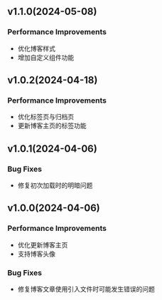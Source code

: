 ## v1.1.0(2024-05-08)

### Performance Improvements
- 优化博客样式
- 增加自定义组件功能

## v1.0.2(2024-04-18)

### Performance Improvements
- 优化标签页与归档页
- 更新博客主页的标签功能

## v1.0.1(2024-04-06)

### Bug Fixes
- 修复初次加载时的明暗问题


## v1.0.0(2024-04-06)

### Performance Improvements
- 优化更新博客主页
- 支持博客头像

### Bug Fixes
- 修复博客文章使用引入文件时可能发生错误的问题